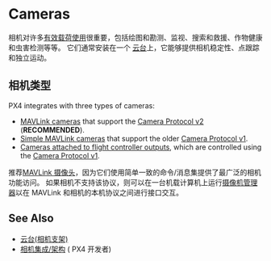 # Cameras

相机对许多[有效载荷使用](../payloads/use_cases.md)很重要，包括绘图和勘测、监视、搜索和救援、作物健康和虫害检测等等。
它们通常安装在一个 [云台](../advanced/gimbal_control.md)上，它能够提供相机稳定性、点跟踪和独立运动。

## 相机类型

PX4 integrates with three types of cameras:

- [MAVLink cameras](../camera/mavlink_v2_camera.md) that support the [Camera Protocol v2](https://mavlink.io/en/services/camera.html) (**RECOMMENDED**).
- [Simple MAVLink cameras](../camera/mavlink_v1_camera.md) that support the older [Camera Protocol v1](https://mavlink.io/en/services/camera.html).
- [Cameras attached to flight controller outputs](../camera/fc_connected_camera.md), which are controlled using the [Camera Protocol v1](https://mavlink.io/en/services/camera.html).

推荐[MAVLink 摄像头](../camera/mavlink_v2_camera.md)，因为它们使用简单一致的命令/消息集提供了最广泛的相机功能访问。
如果相机不支持该协议，则可以在一台机载计算机上运行[摄像机管理器](../camera/mavlink_v2_camera.md#camera-managers)以在 MAVLink 和相机的本机协议之间进行接口交互。

## See Also

- [云台(相机支架)](../advanced/gimbal_control.md)
- [相机集成/架构](../camera/camera_architecture.md) ( PX4 开发者)